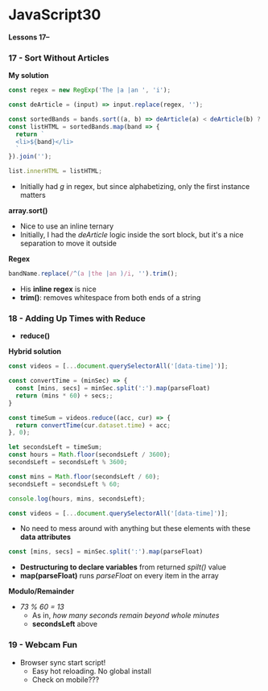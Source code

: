 # JavaScript30
__Lessons 17–__

### 17 - Sort Without Articles

__My solution__
```JavaScript
const regex = new RegExp('The |a |an ', 'i');

const deArticle = (input) => input.replace(regex, '');

const sortedBands = bands.sort((a, b) => deArticle(a) < deArticle(b) ? -1 : 1);
const listHTML = sortedBands.map(band => {
  return `
  <li>${band}</li>
  `
}).join('');

list.innerHTML = listHTML;
```
+ Initially had _g_ in regex, but since alphabetizing, only the first instance matters

__array.sort()__
+ Nice to use an inline ternary
+ Initially, I had the _deArticle_ logic inside the sort block, but it's a nice separation to move it outside

__Regex__
```JavaScript
bandName.replace(/^(a |the |an )/i, '').trim();
```
+ His __inline regex__ is nice
+ __trim()__: removes whitespace from both ends of a string

### 18 - Adding Up Times with Reduce

+ __reduce()__

__Hybrid solution__
```JavaScript
const videos = [...document.querySelectorAll('[data-time]')];

const convertTime = (minSec) => {
  const [mins, secs] = minSec.split(':').map(parseFloat)
  return (mins * 60) + secs;;
}

const timeSum = videos.reduce((acc, cur) => {
  return convertTime(cur.dataset.time) + acc;
}, 0);

let secondsLeft = timeSum;
const hours = Math.floor(secondsLeft / 3600);
secondsLeft = secondsLeft % 3600;

const mins = Math.floor(secondsLeft / 60);
secondsLeft = secondsLeft % 60;

console.log(hours, mins, secondsLeft);
```
```JavaScript
const videos = [...document.querySelectorAll('[data-time]')];
```
+ No need to mess around with anything but these elements with these __data attributes__

```JavaScript
const [mins, secs] = minSec.split(':').map(parseFloat)
```
+ __Destructuring to declare variables__ from returned _spilt()_ value
+ __map(parseFloat)__ runs _parseFloat_ on every item in the array

__Modulo/Remainder__

+ _73 % 60 = 13_
  + As in, _how many seconds remain beyond whole minutes_
  + __secondsLeft__ above

### 19 - Webcam Fun

+ Browser sync start script!
  + Easy hot reloading. No global install
  + Check on mobile???
